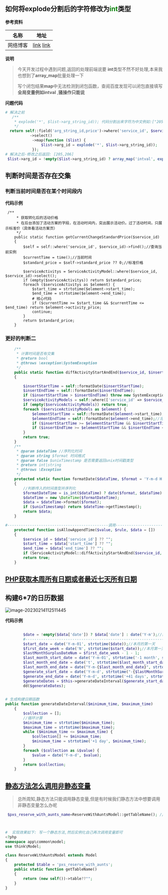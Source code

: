 ##   如何将**explode**分割后的字符修改为<font color='green'>int</font>类型

**参考资料**

| 名称     | 地址                                                         |
| -------- | ------------------------------------------------------------ |
| 网络博客 | [link](https://blog.csdn.net/haibo0668/article/details/108534887?utm_term=php%20%E5%A4%84%E7%90%86%E6%95%B0%E7%BB%84%E7%9A%84%E5%80%BC%E5%8F%98%E6%88%90int%E5%9E%8B&utm_medium=distribute.pc_aggpage_search_result.none-task-blog-2~all~sobaiduweb~default-0-108534887-null-null&spm=3001.4430) [link](https://www.itranslater.com/qa/details/2120199784635040768) |

**说明**

> 今天开发过程中遇到问题,返回的处理前端说要 **int**类型不然不好处理,本来我也想到了**array_map**批量处理一下
>
> 写个闭包结果**map**中无法检测到闭包函数，查阅百度发现可以闭包直接填写**全局变量例如intval** ,**骚操作只能说**

**问题代码**

```php
# 解决之前   
   /**
    * explode('*', $list->arg_string_id)); 代码分割出来字符为中文例如:["205","206"]
    */
  return self::field('arg_string_id,price')->where('service_id', $service_id)
           ->select()
            ->map(function ($list) {
                $list->arg_id = explode('*', $list->arg_string_id)); 
            });
# 解决之后-修改之后返回: [205,206]
 $list->arg_id = !empty($list->arg_string_id) ? array_map('intval', explode('*', $list->arg_string_id)) : "";
```

## 判断时间是否存在交集

### 判断当前时间是否在某个时间段内

**代码示例**

```shell
 /**
     * 获取转化后的活动价格
     * 在后台添加了活动方案的字段，在活动时间内，突出展示活动价。过了活动时间，只展示标准价（具体看活动方案页）
     */
    public static function getCurrentChangeStandardPrice($service_id)
    {
        $self = self::where('service_id', $service_id)->find();//查询当前实例
        $currentTime = time();//当前时间
        $standard_price = $self->standard_price ?? 0;//标准价格

        $serviceActivitys = ServiceActivityModel::where($service_id, $service_id)->select();
        if (empty($serviceActivitys)) return $standard_price;
        foreach ($serviceActivitys as $element) {
            $start_time = strtotime($element->start_time);
            $end_time = strtotime($element->end_time);
            # 核心代码
            if ($currentTime >= $start_time && $currentTime <= $end_time) return $element->activity_price;
            continue;
        }
        return $standard_price;
    }
```

### 更好的判断二

```php
    /**
     * 计算时间是否有交集
     * @return bool
     * @throws \exception\SystemException
     */
    public static function diffActivityStartAndEnd($service_id, $insertStartTime, $insertEndTime): bool
    {

        $insertStartTime = self::formatDate($insertStartTime);
        $insertEndTime = self::formatDate($insertEndTime);
        if ($insertStartTime > $insertEndTime) throw new SystemException("录入的开始日期不能大于结束日期");
        $serviceActivityModels = self::where(['service_id' => $service_id])->select();
        if (empty($serviceActivityModels)) return true;
        foreach ($serviceActivityModels as $element) {
            $elementStartTime = self::formatDate($element->start_time);//当前模型开始的时间
            $elementEndTime = self::formatDate($element->end_time);//当前模型结束的时间
            if ($insertStartTime >= $elementStartTime && $insertStartTime <= $elementEndTime) return false;
            if ($insertEndTime >= $elementStartTime && $insertEndTime <= $elementEndTime) return false;
        }
        return true;
    }
    /**
     * @param $dataTime //序列化时间
     * @param string $format 时间格式
     * @param false $unixTimestamp 是否需要返回unix时间戳类型
     * @return int|string
     * @throws \Exception
     */
    protected static function formatDate($dataTime, $format = 'Y-m-d H:i', $unixTimestamp = false)
    {
        //判断传入的时间类型并序列化
        $formatDateTime = is_int($dataTime) ? date($format, $dataTime) : date($format, strtotime($dataTime));
        $dateTime = new \DateTime($formatDateTime);
        $data = $dateTime->format($format);
        if ($unixTimestamp) return $dateTime->getTimestamp();
        return $data;
    }

#---------------------------------------------调用--------------------------------------------------------------
    protected function isAllowAppendTime($value, $rule, $data = [])
    {
        $service_id = $data['service_id'] ?? "";
        $start_time = $data['start_time'] ?? "";
        $end_time = $data['end_time'] ?? "";
        if (ServiceActivityModel::diffActivityStartAndEnd($service_id, $start_time, $end_time) == false) throw new SystemException("活动方案时间与旧方案存在时间交集请重新选择方案时间");
        return true;
    }
```

## [PHP获取本周所有日期或者最近七天所有日期](https://blog.csdn.net/qq_32450471/article/details/125974483)





##  构建6*7的日历数据

![image-20230214112511445](https://yaoliuyang-blog-images.oss-cn-beijing.aliyuncs.com/blogImages/image-20230214112511445.png)

**代码示例**

```php
   
        $date = !empty($data['date']) ? $data['date'] : date('Y-m');//需要查询的日期
        #--------------------------------------------------------------------------#
        $start_date = date('Y-m-01', strtotime($date));//本月的第一天
        $first_date_week = date('N', strtotime($start_date));//本月第一天是周几
        $lastMonthSurplusDateNum = $first_date_week - 1 - 1;
        $last_month_start_date = date('Y-m-01', strtotime('-1 month', strtotime($start_date))); //上个月一号
        $last_month_end_date = date('t', strtotime($last_month_start_date)); //上个月最后一天
        $last_month_end_date = date("Y-m-{$last_month_end_date}", strtotime($last_month_start_date)); //上个月最后一天
        $generate_start_date = date('Y-m-d', strtotime("-{$lastMonthSurplusDateNum}day", strtotime($last_month_end_date)));
        $generate_end_date = date('Y-m-d', strtotime('+41 days', strtotime($generate_start_date)));
        $generateDates = $this->generateDateInterval($generate_start_date, $generate_end_date); //构建一个月的所有日期
        dd($generateDates);
       

# 生成构建日期函数
public function generateDateInterval($minimum_time, $maximum_time)
    {
        $collection = [];
        //循环计算
        $minimum_time = strtotime($minimum_time);
        $maximum_time = strtotime($maximum_time);
        while ($minimum_time <= $maximum_time) {
            $collection[] += $minimum_time;
            $minimum_time = strtotime('+1 day', $minimum_time);
        }
        foreach ($collection as &$value) {
            $value = date('Y-m-d', $value);
        }
        return $collection;
    }
```

## [静态方法怎么调用非静态变量](https://mip.yht7.com/news/114824)

> 总所周知,静态方法只能调用静态变量,但是有时候我们静态方法中想要调用非静态变量怎么办呢

```php
 $pxs_reserve_with_aunts_name=ReserveWithAuntsModel::getTableName(); //关联带单阿姨表表名 用于写原生sql leftjoin中添加动态表名



#  实现效果如下: 写一个静态方法,然后实例化自己再次调用变量即可
<?php
namespace app\common\model;
use think\Model;

class ReserveWithAuntsModel extends Model
{
    protected $table = 'pxs_reserve_with_aunts';
    public static function getTableName()
    {
        return (new self())->table??"";
    }
}
```

